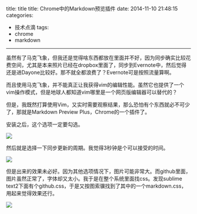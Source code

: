 

title: title
title: Chrome中的Markdown预览插件
date: 2014-11-10 21:48:15
categories:
- 技术点滴
tags:
- chrome
- markdown

---


虽然有了马克飞象，但我还是觉得啥东西都放在里面并不好，因为同步确实比较花费空间，尤其是本来照片已经在dropbox里面了，同步到Evernote中，然后觉得还是进Dayone比较好。那不就全都浪费了？Evernote可是按照流量算啊。

而且使用马克飞象，并不能真正让我获得vim的编辑性能。虽然它也提供了一个vim操作模式，但是地球人都知道vim哪里是一个网页版编辑器可以替代的？

但是，我既然打算使用Vim，又实时需要观察结果，那么恐怕有个东西就必不可少了，那就是Markdown Preview Plus，Chrome的一个插件了。

安装之后，这个选项一定要勾选。

![](http://7mnmvp.com1.z0.glb.clouddn.com/markdownPreviewSetting1.png)

然后就是选择一下同步更新的周期。我觉得3秒钟是个可以接受的时间。

![](http://7mnmvp.com1.z0.glb.clouddn.com/MarkDown_Preview_Plus_options2.png)

但是出来的效果未必好。因为其他选项情况下，图片可能非常大。而github里面，图片虽然正常了，字体却又太小。我于是在整个系统里面找css。发现sublime text2下面有个github.css，于是又按图索骥找到了其中的一个markdown.css，用起来觉得效果还行。

![](http://7mnmvp.com1.z0.glb.clouddn.com/markdownPreviewPluscss.png)